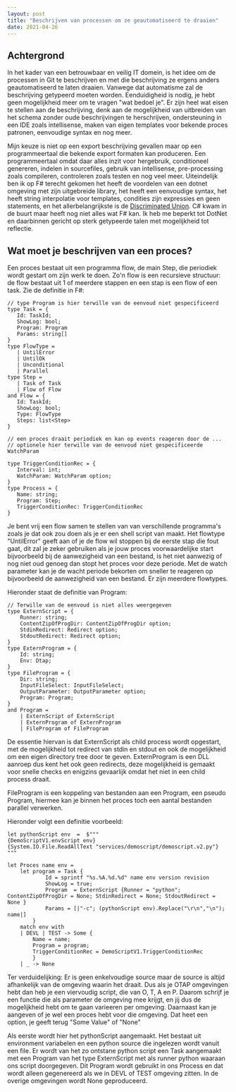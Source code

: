 ```yaml
---
layout: post
title: "Beschrijven van processen om ze geautomatiseerd te draaien"
date: 2021-04-26
---
```


## Achtergrond

 In het kader van een betrouwbaar en veilig IT domein, is het idee om de processen in Git te beschrijven en met die beschrijving ze ergens anders geautomatiseerd te laten draaien. Vanwege dat automatisme zal de beschrijving getypeerd moeten worden. Eenduidigheid is nodig, je hebt geen mogelijkheid meer om te vragen "wat bedoel je". Er zijn heel wat eisen te stellen aan de beschrijving, denk aan de mogelijkheid van uitbreiden van het schema zonder oude beschrijvingen te herschrijven, ondersteuning in een IDE zoals intellisense, maken van eigen templates voor bekende proces patronen, eenvoudige syntax en nog meer. 
 
 Mijn keuze is niet op een export beschrijving gevallen maar op een programmeertaal die bekende export formaten kan produceren. Een programmeertaal omdat daar alles inzit voor hergebruik, conditioneel genereren, indelen in sourcefiles, gebruik van intellisense, pre-processing zoals compileren, controleren zoals testen en nog veel meer. Uiteindelijk ben ik op F# terecht gekomen het heeft de voordelen van een dotnet omgeving met zijn uitgebreide library, het heeft een eenvoudige syntax, het heeft string interpolatie voor templates, condities zijn expressies en geen statements, en het allerbelangrijkste is de [Discriminated Union](https://fsharpforfunandprofit.com/posts/discriminated-unions/). C# kwam in de buurt maar heeft nog niet alles wat F# kan. Ik heb me beperkt tot DotNet en daarbinnen gericht op sterk getypeerde talen met mogelijkheid tot reflectie. 

## Wat moet je beschrijven van een proces?

 Een proces bestaat uit een programma flow, de main Step, die periodiek wordt gestart om zijn werk te doen. Zo'n flow is een recursieve structuur: de flow bestaat uit 1 of meerdere stappen en een stap is een flow of een task. Zie de definitie in F#:
 ~~~
// type Program is hier terwille van de eenvoud niet gespecificeerd
 type Task = {
    Id: TaskId;
    ShowLog: bool;
    Program: Program
    Params: string[]
}
type FlowType =
    | UntilError
    | UntilOk
    | Unconditional
    | Parallel
type Step = 
    | Task of Task
    | Flow of Flow 
and Flow = {
    Id: TaskId;
    ShowLog: bool;
    Type: FlowType
    Steps: list<Step>
 }

// een proces draait periodiek en kan op events reageren door de ...
// optionele hier terwille van de eenvoud niet gespecificeerde WatchParam

type TriggerConditionRec = {
    Interval: int;
    WatchParam: WatchParam option;
}
type Process = {
    Name: string;
    Program: Step;
    TriggerConditionRec: TriggerConditionRec
}

 ~~~
Je bent vrij een flow samen te stellen van van verschillende programma's zoals je dat ook zou doen als je er een shell script van maakt. Het flowtype "UntilError" geeft aan of je de flow wil stoppen bij de eerste stap die fout gaat, dit zal je zeker gebruiken als je jouw proces voorwaardelijke start bijvoorbeeld bij de aanwezigheid van een bestand, is het niet aanwezig of nog niet oud genoeg dan stopt het proces voor deze periode. Met de watch parameter kan je de wacht periode bekorten om sneller te reageren op bijvoorbeeld de aanwezigheid van een bestand. Er zijn meerdere flowtypes.

Hieronder staat de definitie van Program:
~~~
// Terwille van de eenvoud is niet alles weergegeven
type ExternScript = {
    Runner: string;
    ContentZipOfProgDir: ContentZipOfProgDir option;
    StdinRedirect: Redirect option;
    StdoutRedirect: Redirect option;
}
type ExternProgram = {
    Id: string;
    Env: Dtap;
}
type FileProgram = {
    Dir: string;
    InputFileSelect: InputFileSelect;
    OutputParameter: OutputParameter option;
    Program: Program;
}
and Program =
    | ExternScript of ExternScript
    | ExternProgram of ExternProgram
    | FileProgram of FileProgram

~~~
De essentie hiervan is dat ExternScript als child process wordt opgestart, met de mogelijkheid tot redirect van stdin en stdout en ook de mogelijkheid om een eigen directory tree door te geven. ExternProgram is een DLL aanroep dus kent het ook geen redirects, deze mogelijkheid is gemaakt voor snelle checks en enigzins gevaarlijk omdat het niet in een child process draait.

FileProgram is een koppeling van bestanden aan een Program, een pseudo Program, hiermee kan je binnen het proces toch een aantal bestanden parallel verwerken.

Hieronder volgt een definitie voorbeeld:
~~~
let pythonScript env  =  $"""
{DemoScriptV1.envScript env}
{System.IO.File.ReadAllText "services/demoscript/demoscript.v2.py"}
"""

let Proces name env = 
    let program = Task {
            Id = sprintf "%s.%A.%d.%d" name env version revision
            ShowLog = true;
            Program  = ExternScript {Runner = "python"; ContentZipOfProgDir = None; StdinRedirect = None; StdoutRedirect = None }
            Params = [|"-c"; (pythonScript env).Replace("\r\n","\n"); name|]
        }
    match env with
    | DEVL | TEST -> Some {
        Name = name;
        Program = program;
        TriggerConditionRec = DemoScriptV1.TriggerConditionRec
        }
    | _ -> None
~~~
Ter verduidelijking: Er is geen enkelvoudige source maar de source is altijd afhankelijk van de omgeving waarin het draait. Dus als je OTAP omgevingen hebt dan heb je een viervoudig script, die van O, T, A en P.
Daarom schrijf je een functie die als parameter de omgeving mee krijgt, en jij dus de mogelijkheid hebt om te gaan varieeren per omgeving. Daarnaast kan je aangeven of je wel een proces hebt voor die omgeving. Dat heet een option, je geeft terug "Some Value" of "None"

 Als eerste wordt hier het pythonScript aangemaakt. Het bestaat uit environment variabelen en een python source die ingelezen wordt vanuit een file. Er wordt van het zo ontstane python script een Task aangemaakt met een Program van het type ExternScript met als runner python waaraan ons script doorgegeven. Dit Program wordt gebruikt in ons Process en dat wordt alleen gegenereerd als we in DEVL of TEST omgeving zitten. In de overige omgevingen wordt None geproduceerd.
